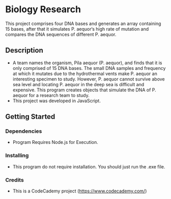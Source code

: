 # Biology Research

This project comprises four DNA bases and generates an array containing 15 bases, after that it simulates P. aequor‘s high rate of mutation and compares the DNA sequences of different P. aequor.

## Description

* A team names the organism, Pila aequor (P. aequor), and finds that it is only comprised of 15 DNA bases. The small DNA samples and frequency at which it mutates due to the hydrothermal vents make P. aequor an interesting specimen to study. However, P. aequor cannot survive above sea level and locating P. aequor in the deep sea is difficult and expensive. This program creates objects that simulate the DNA of P. aequor for a research team to study.
* This project was developed in JavaScript.

## Getting Started

### Dependencies

* Program Requires Node.js for Execution.

### Installing

* This program do not require installation. You should just run the .exe file.

### Credits

* This is a CodeCademy project (https://www.codecademy.com/)
